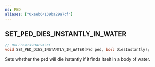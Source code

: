 ```yaml
---
ns: PED
aliases: ["0xeeb64139ba29a7cf"]
---
```

## SET_PED_DIES_INSTANTLY_IN_WATER

```c
// 0xEEB64139BA29A7CF
void SET_PED_DIES_INSTANTLY_IN_WATER(Ped ped, bool DiesInstantly);
```

Sets whether the ped will die instantly if it finds itself in a body of water.

